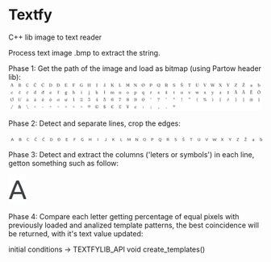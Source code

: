 # Textfy
C++ lib image to text reader

Process text image .bmp to extract the string.

Phase 1:
Get the path of the image and load as bitmap (using Partow header lib):
![alt text](https://github.com/abadiag/Textfy/blob/main/Assets/Fonts/Faunces/Fraunces.bmp?raw=true)

Phase 2:
Detect and separate lines, crop the edges:

![alt text](https://github.com/abadiag/Textfy/blob/main/Assets/lines/line0.bmp?raw=true)

Phase 3:
Detect and extract the columns ('leters or symbols') in each line, getton something such as follow:

![alt text](https://github.com/abadiag/Textfy/blob/main/Assets/letters/letter0_0.bmp?raw=true)

Phase 4:
Compare each letter getting percentage of equal pixels with previously loaded and analized template patterns, the best coincidence will be returned, with it's text value updated:

initial conditions -> TEXTFYLIB_API void create_templates()

